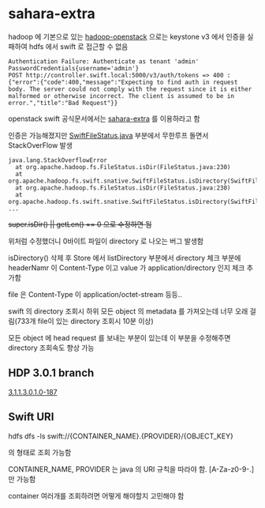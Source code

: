# sahara-extra

hadoop 에 기본으로 있는 [hadoop-openstack](https://github.com/apache/hadoop/tree/trunk/hadoop-tools/hadoop-openstack) 으로는 keystone v3 에서 인증을 실패하여 hdfs 에서 swift 로 접근할 수 없음

```text
Authentication Failure: Authenticate as tenant 'admin' PasswordCredentials{username='admin'}
POST http://controller.swift.local:5000/v3/auth/tokens => 400 : {"error":{"code":400,"message":"Expecting to find auth in request body. The server could not comply with the request since it is either malformed or otherwise incorrect. The client is assumed to be in error.","title":"Bad Request"}}
```

openstack swift 공식문서에서는 [sahara-extra](https://github.com/openstack/sahara-extra) 를 이용하라고 함

인증은 가능해졌지만 [SwiftFileStatus.java](https://github.com/openstack/sahara-extra/blob/master/hadoop-swiftfs/src/main/java/org/apache/hadoop/fs/swift/snative/SwiftFileStatus.java#L91) 부분에서 무한루프 돌면서 StackOverFlow 발생

```text
java.lang.StackOverflowError
  at org.apache.hadoop.fs.FileStatus.isDir(FileStatus.java:230)
  at org.apache.hadoop.fs.swift.snative.SwiftFileStatus.isDirectory(SwiftFileStatus.java:91)
  at org.apache.hadoop.fs.FileStatus.isDir(FileStatus.java:230)
  at org.apache.hadoop.fs.swift.snative.SwiftFileStatus.isDirectory(SwiftFileStatus.java:91)
...
```

~~super.isDir() || getLen() == 0 으로 수정하면 됨~~

위처럼 수정했더니 0바이트 파일이 directory 로 나오는 버그 발생함

isDirectory() 삭제 후 Store 에서 listDirectory 부분에서 directory 체크 부분에 headerNamr 이 Content-Type 이고 value 가 application/directory 인지 체크 추가함

file 은 Content-Type 이 application/octet-stream 등등..

swift 의 directory 조회시 하위 모든 object 의 metadata 를 가져오는데 너무 오래 걸림(733개 file이 있는 directory 조회시 10분 이상)

모든 object 에 head request 를 보내는 부분이 있는데 이 부분을 수정해주면 directory 조회속도 향상 가능

## HDP 3.0.1 branch

[3.1.1.3.0.1.0-187](https://github.com/HaNeul-Kim/sahara-extra/tree/3.1.1.3.0.1.0-187)

## Swift URI

hdfs dfs -ls swift://{CONTAINER_NAME}.{PROVIDER}/{OBJECT_KEY}

의 형태로 조회 가능함

CONTAINER_NAME, PROVIDER 는 java 의 URI 규칙을 따라야 함. [A-Za-z0-9\-\.] 만 가능함

container 여러개를 조회하려면 어떻게 해야할지 고민해야 함
